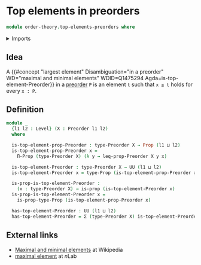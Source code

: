 # Top elements in preorders

```agda
module order-theory.top-elements-preorders where
```

<details><summary>Imports</summary>

```agda
open import foundation.dependent-pair-types
open import foundation.dependent-products-propositions
open import foundation.propositions
open import foundation.universe-levels

open import order-theory.preorders
```

</details>

## Idea

A
{{#concept "largest element" Disambiguation="in a preorder" WD="maximal and minimal elements" WDID=Q1475294 Agda=is-top-element-Preorder}}
in a [preorder](order-theory.preorders.md) `P` is an element `t` such that
`x ≤ t` holds for every `x : P`.

## Definition

```agda
module _
  {l1 l2 : Level} (X : Preorder l1 l2)
  where

  is-top-element-prop-Preorder : type-Preorder X → Prop (l1 ⊔ l2)
  is-top-element-prop-Preorder x =
    Π-Prop (type-Preorder X) (λ y → leq-prop-Preorder X y x)

  is-top-element-Preorder : type-Preorder X → UU (l1 ⊔ l2)
  is-top-element-Preorder x = type-Prop (is-top-element-prop-Preorder x)

  is-prop-is-top-element-Preorder :
    (x : type-Preorder X) → is-prop (is-top-element-Preorder x)
  is-prop-is-top-element-Preorder x =
    is-prop-type-Prop (is-top-element-prop-Preorder x)

  has-top-element-Preorder : UU (l1 ⊔ l2)
  has-top-element-Preorder = Σ (type-Preorder X) is-top-element-Preorder
```

## External links

- [Maximal and minimal elements](https://en.wikipedia.org/wiki/Maximal_and_minimal_elements)
  at Wikipedia
- [maximal element](https://ncatlab.org/nlab/show/maximal+element) at $n$Lab
